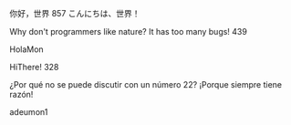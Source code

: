你好，世界 857
こんにちは、世界！

Why don't programmers like nature? It has too many bugs! 439

HolaMon

HiThere! 328

¿Por qué no se puede discutir con un número 22? ¡Porque siempre tiene razón!

adeumon1
